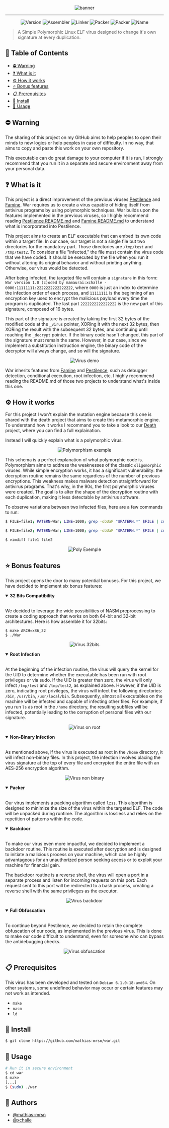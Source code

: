 <p align="center">
  <img src="./.image/banner.jpg" alt="banner">
</p>

---
<p align="center">
    <img alt="Version" src="https://img.shields.io/badge/Version-1.0-blue.svg" />
    <img alt="Assembler" src="https://img.shields.io/badge/Assembler-NASM-green.svg" />
    <img alt="Linker" src="https://img.shields.io/badge/Linker-LD-green.svg" />
    <img alt="Packer" src="https://img.shields.io/badge/Packer-LZSS-red.svg" />
    <img alt="Packer" src="https://img.shields.io/badge/Encryptor-AES_256-red.svg" />
    <img alt="Name" src="https://img.shields.io/badge/War-8A2BE2" />
</p>



> A Simple Polymorphic Linux ELF virus designed to change it's own signature at every duplication.

## 📝 Table of Contents

* [⛔️ Warning](#-warning)
* [❓ What is it](#-what-is-it)
* [⚙️ How it works](#-how-it-works)
* [⭐ Bonus features](#-bonus-features)
* [📋 Prerequisites](#-prerequisites)
* [🔧 Install](#-install)
* [🚀 Usage](#-usage)

## ⛔️ Warning

The sharing of this project on my GitHub aims to help peoples to open their minds to new logics or help peoples in case of difficulty. In no way, that aims to copy and paste this work on your own repository.

This executable can do great damage to your computer if it is run, I strongly recommend that you run it in a separate and secure environment away from your personal data.

## ❓ What is it

This project is a direct improvement of the previous viruses [Pestilence](https://github.com/mathias-mrsn/pestilence) and [Famine](https://github.com/mathias-mrsn/famine). War requires us to create a virus capable of hiding itself from antivirus programs by using polymorphic techniques. War builds upon the features implemented in the previous viruses, so I highly recommend reading [Pestilence README.md](https://github.com/mathias-mrsn/pestilence/blob/master/README.md) and [Famine README.md](https://github.com/mathias-mrsn/famine/blob/master/README.md) to understand what is incorporated into Pestilence.

This project aims to create an ELF executable that can embed its own code within a target file. In our case, our target is not a single file but two directories for the mandatory part. Those directories are `/tmp/test` and `/tmp/test2`. To consider a file "infected," the file must contain the virus code that we have coded. It should be executed by the file when you run it without altering its original behavior and without printing anything. Otherwise, our virus would be detected.

After being infected, the targeted file will contain a `signature` in this form: `War version 1.0 (c)oded by mamaurai:xchalle - 0000:11111111:2222222222222222`, where `0000` is just an index to determine the infection order of each process, and `11111111` is the beginning of an encryption key used to encrypt the malicious payload every time the program is duplicated. The last part `2222222222222222` is the new part of this signature, composed of 16 bytes.

This part of the signature is created by taking the first 32 bytes of the modified code at the `_virus` pointer, XORing it with the next 32 bytes, then XORing the result with the subsequent 32 bytes, and continuing until reaching the `_decrypt` pointer. If the binary code hasn't changed, this part of the signature must remain the same. However, in our case, since we implement a substitution instruction engine, the binary code of the decryptor will always change, and so will the signature.

<p align="center">
  <img src="./.image/demo.png" alt="Virus demo">
</p>

War inherits features from [Famine](https://github.com/mathias-mrsn/famine) and [Pestilence](https://github.com/mathias-mrsn/famine), such as debugger detection, conditional execution, root infection, etc. I highly recommend reading the README.md of those two projects to understand what's inside this one.


## ⚙️ How it works

For this project I won't explain the mutation engine because this one is shared with the death project that aims to create this metamorphic engine. To understand how it works I recommand you to take a look to our [Death](https://github.com/mathias-mrsn/death) project, where you can find a full explaination.

Instead I will quickly explain what is a polymorphic virus.

<p align="center">
  <img src="./.image/poly.png" alt="Polymorphism exemple">
</p>

This schema is a perfect explanation of what polymorphic code is. Polymorphism aims to address the weaknesses of the classic `oligomorphic` viruses. While simple encryption works, it has a significant vulnerability: the decryption routine remains the same regardless of the number of previous encryptions. This weakness makes malware detection straightforward for antivirus programs. That's why, in the 90s, the first polymorphic viruses were created. The goal is to alter the shape of the decryption routine with each duplication, making it less detectable by antivirus software.

To observe variations between two infected files, here are a few commands to run:

```bash
$ FILE=file1; PATERN=War; LINE=1000; grep -obUaP "$PATERN.*" $FILE | cut -d: -f1 | xargs -I {} sh -c "ndisasm -b 64 $FILE -e{}" | head -n $LINE > file1

$ FILE=file2; PATERN=War; LINE=1000; grep -obUaP "$PATERN.*" $FILE | cut -d: -f1 | xargs -I {} sh -c "ndisasm -b 64 $FILE -e{}" | head -n $LINE > file2

$ vimdiff file1 file2
```

<p align="center">
  <img src="./.image/demo_poly.png" alt="Poly Exemple">
</p>

## ⭐ Bonus features

This project opens the door to many potential bonuses. For this project, we have decided to implement six bonus features:

<details open>
<summary><b>32 Bits Compatibility</b></summary>
<br>

We decided to leverage the wide possibilities of NASM preprocessing to create a coding approach that works on both 64-bit and 32-bit architectures. Here is how assemble it for 32bits:
```shell
$ make ARCH=x86_32
$ ./War
```

<p align="center">
  <img src="./.image/demo_32.png" alt="Virus 32bits">
</p>
</details>

<details open>
<summary><b>Root Infection</b></summary>
<br>

At the beginning of the infection routine, the virus will query the kernel for the UID to determine whether the executable has been run with root privileges or via sudo. If the UID is greater than zero, the virus will only infect `/tmp/test` and `/tmp/test2`, as explained above. However, if the UID is zero, indicating root privileges, the virus will infect the following directories: `/bin`, `/usr/bin`, `/usr/local/bin`. Subsequently, almost all executables on the machine will be infected and capable of infecting other files. For example, if you run `ls` as root in the `/home` directory, the resulting subfiles will be infected, potentially leading to the corruption of personal files with our signature.

<p align="center">
  <img src="./.image/demo_root.png" alt="Virus on root">
</p>
</details>

<details open>
<summary><b>Non-Binary Infection</b></summary>
<br>

As mentioned above, if the virus is executed as root in the `/home` directory, it will infect non-binary files. In this project, the infection involves placing the virus signature at the top of every file and encrypted the entire file with an AES-256 encryption algorithm.

<p align="center">
  <img src="./.image/demo_nonbinary.png" alt="Virus non binary">
</p>
</details>

<details open>
<summary><b>Packer</b></summary>
<br>

Our virus implements a packing algorithm called `lzss`. This algorithm is designed to minimize the size of the virus within the targeted ELF. The code will be unpacked during runtime. The algorithm is lossless and relies on the repetition of patterns within the code.
</details>

<details open>
<summary><b>Backdoor</b></summary>
<br>

To make our virus even more impactful, we decided to implement a backdoor routine. This routine is executed after decryption and is designed to initiate a malicious process on your machine, which can be highly advantageous for an unauthorized person seeking access or to exploit your machine for financial gain.

The backdoor routine is a reverse shell, the virus will open a port in a separate process and listen for incoming requests on this port. Each request sent to this port will be redirected to a bash process, creating a reverse shell with the same privileges as the executor.

<p align="center">
  <img src="./.image/demo_bd.png" alt="Virus backdoor">
</p>

</details>

<details open>
<summary><b>Full Obfuscation</b></summary>
<br>

To continue beyond Pestilence, we decided to retain the complete obfuscation of our code, as implemented in the previous virus. This is done to make our code difficult to understand, even for someone who can bypass the antidebugging checks.

<p align="center">
  <img src="./.image/demo_obf.png" alt="Virus obfuscation">
</p>
</details>

## 📋 Prerequisites

This virus has been developed and tested on `Debian 6.1.0-18-amd64`. On other systems, some undefined behavior may occur or certain features may not work as intended.

- `make`
- `nasm`
- `ld`

## 🔧 Install

```sh
$ git clone https://github.com/mathias-mrsn/war.git
```

## 🚀 Usage

```sh
# Run it in secure environment
$ cd war
$ make
[...]
$ (sudo) ./war
```

## 👥 Authors
- [@mathias-mrsn](https://github.com/mathias-mrsn)
- [@xchalle](https://github.com/xchalle)
